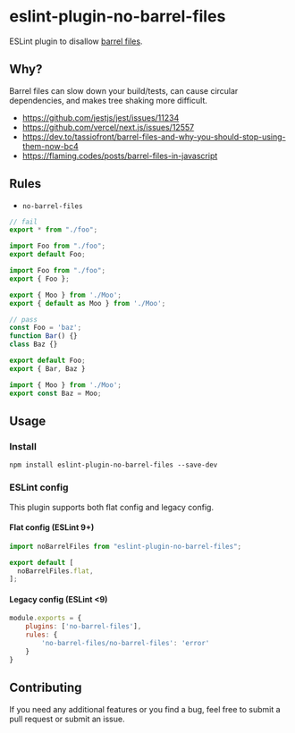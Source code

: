 # eslint-plugin-no-barrel-files
ESLint plugin to disallow [barrel files](https://github.com/basarat/typescript-book/blob/master/docs/tips/barrel.md).

## Why?
Barrel files can slow down your build/tests, can cause circular dependencies, and makes tree shaking more difficult.

- https://github.com/jestjs/jest/issues/11234
- https://github.com/vercel/next.js/issues/12557
- https://dev.to/tassiofront/barrel-files-and-why-you-should-stop-using-them-now-bc4
- https://flaming.codes/posts/barrel-files-in-javascript

## Rules
- `no-barrel-files`
```js
// fail
export * from "./foo";

import Foo from "./foo";
export default Foo;

import Foo from "./foo";
export { Foo };

export { Moo } from './Moo';
export { default as Moo } from './Moo';

// pass
const Foo = 'baz';
function Bar() {}
class Baz {}

export default Foo;
export { Bar, Baz }

import { Moo } from './Moo';
export const Baz = Moo;
```

## Usage

### Install
```shell
npm install eslint-plugin-no-barrel-files --save-dev
```

### ESLint config
This plugin supports both flat config and legacy config.

#### Flat config (ESLint 9+)
```js
import noBarrelFiles from "eslint-plugin-no-barrel-files";

export default [
  noBarrelFiles.flat,
];
```

#### Legacy config (ESLint <9)
```js
module.exports = {
    plugins: ['no-barrel-files'],
    rules: {
        'no-barrel-files/no-barrel-files': 'error'
    }
}
```

## Contributing
If you need any additional features or you find a bug, feel free to submit a pull request or submit an issue.

